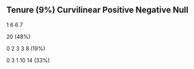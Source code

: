 ## Tenure (9%) Curvilinear Positive Negative Null

1 6 6 7

20 (48%)

0 2 3 3 8 (19%)

0 3 1 10 14 (33%)